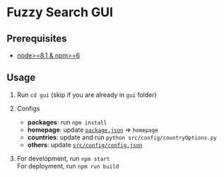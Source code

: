 # Fuzzy Search GUI

## Prerequisites

* [node>=8.1 & npm>=6](https://nodejs.org/en/)

## Usage

1. Run `cd gui` (skip if you are already in `gui` folder)
2. Configs
	* **packages**: run `npm install`
	* **homepage**: update [`package.json`](https://github.com/usc-isi-i2/wikidata-fuzzy-search/blob/master/gui/package.json) => `homepage`
	* **countries**: update and run `python src/config/countryOptions.py`
	* **others**: update [`src/config/config.json`](https://github.com/usc-isi-i2/wikidata-fuzzy-search/blob/master/gui/src/config/config.json)

3. For development, run `npm start`  
	For deployment, run `npm run build`
